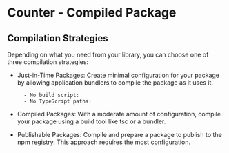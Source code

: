 # Counter - Compiled Package

## Compilation Strategies

Depending on what you need from your library, you can choose one of three compilation strategies:

- Just-in-Time Packages: Create minimal configuration for your package by allowing application bundlers to compile the package as it uses it.

        - No build script:
        - No TypeScript paths:

- Compiled Packages: With a moderate amount of configuration, compile your package using a build tool like tsc or a bundler.

- Publishable Packages: Compile and prepare a package to publish to the npm registry. This approach requires the most configuration.
